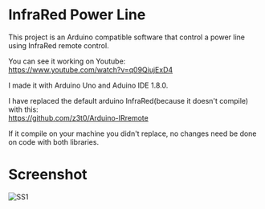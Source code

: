 # InfraRed Power Line

This project is an Arduino compatible software that control a power line using InfraRed remote control.

You can see it working on Youtube:  
https://www.youtube.com/watch?v=q09QiujExD4  

I made it with Arduino Uno and Aduino IDE 1.8.0.  

I have replaced the default arduino InfraRed(because it doesn't compile) with this:  
https://github.com/z3t0/Arduino-IRremote  

If it compile on your machine you didn't replace, no changes need be done on code with both libraries.

# Screenshot

![SS1](https://github.com/prsolucoes/IRPowerLine/raw/master/extras/screenshots/screenshot1.png "Screenshot 1")
